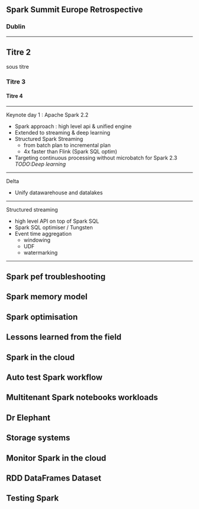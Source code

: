 ## Spark Summit Europe Retrospective
### Dublin
---
## Titre 2
sous titre
### Titre 3
#### Titre 4
---
Keynote day 1 : Apache Spark 2.2
* Spark approach : high level api & unified engine
* Extended to streaming & deep learning
* Structured Spark Streaming 
  * from batch plan to incremental plan
  * 4x faster than Flink (Spark SQL optim)
* Targeting continuous processing without microbatch for Spark 2.3
*TODO:Deep learning*
---
Delta
* Unify datawarehouse and datalakes 
---
Structured streaming
* high level API on top of Spark SQL
* Spark SQL optimiser / Tungsten
* Event time aggregation
  * windowing
  * UDF
  * watermarking
---
Spark pef troubleshooting
---
Spark memory model
---
Spark optimisation
---
Lessons learned from the field
---
Spark in the cloud
---
Auto test Spark workflow
---
Multitenant Spark notebooks workloads
---
Dr Elephant
---
Storage systems
---
Monitor Spark in the cloud
---
RDD DataFrames Dataset
---
Testing Spark
---

